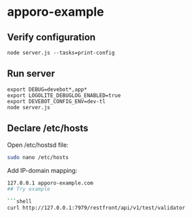 # apporo-example

## Verify configuration

```shell
node server.js --tasks=print-config
```

## Run server

```shell
export DEBUG=devebot*,app*
export LOGOLITE_DEBUGLOG_ENABLED=true
export DEVEBOT_CONFIG_ENV=dev-tl
node server.js
```

## Declare /etc/hosts

Open /etc/hostsd file:

```bash
sudo nano /etc/hosts
```

Add IP-domain mapping:
```bash
127.0.0.1 apporo-example.com
## Try example

```shell
curl http://127.0.0.1:7979/restfront/api/v1/test/validator
```
